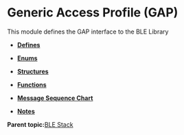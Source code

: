 # Generic Access Profile \(GAP\)

This module defines the GAP interface to the BLE Library

-   **[Defines](GUID-9781CD29-3C4B-41EE-8F98-355D2AA99482.md)**  

-   **[Enums](GUID-80C9765D-2A0B-4D37-B051-2CB71C3BE226.md)**  

-   **[Structures](GUID-230368B0-FB2A-4967-A471-691387B35A9E.md)**  

-   **[Functions](GUID-0DD261BF-40D6-42CD-8806-9B93D259D1CC.md)**  

-   **[Message Sequence Chart](GUID-30D405B5-0472-4B35-AD01-4DDF330F3091.md)**  

-   **[Notes](GUID-3AAB4DF8-CFD7-488F-A6EB-DB834CFB62E9.md)**  


**Parent topic:**[BLE Stack](GUID-D5EE0E9F-016B-40BD-842B-1AE3B215DFE7.md)

